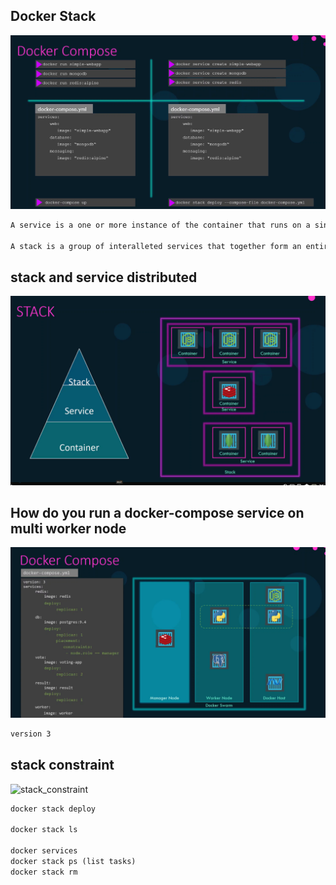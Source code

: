 ## Docker Stack 
![docker_stack](https://github.com/sheyijojo/Docker_CERT/blob/main/_assets/docker_stack.png?raw=true)
```md
A service is a one or more instance of the container that runs on a single node or multiple nodes in a swarm cluster. 

A stack is a group of interalleted services that together form an entire application. 


```
## stack and service distributed 

![stack](https://github.com/sheyijojo/Docker_CERT/blob/main/_assets/stack.png?raw=true)

## How do you run a docker-compose service on multi worker node 
![stack_deploy](https://github.com/sheyijojo/Docker_CERT/blob/main/_assets/stack_deploy.png?raw=true)
```md
version 3
```

## stack constraint 

![stack_constraint](https://github.com/sheyijojo/Docker_CERT/blob/main/_assets/stack_constraint.png?raw=true)

```md
docker stack deploy 

docker stack ls 

docker services 
docker stack ps (list tasks)
docker stack rm 
```
